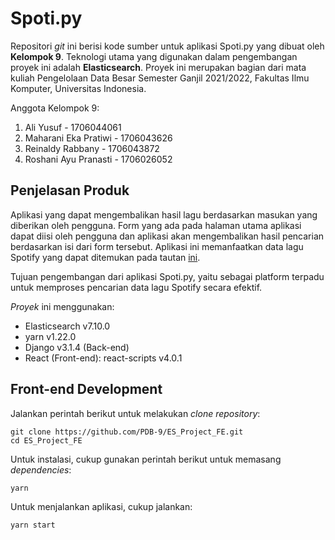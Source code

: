 # Spoti.py

Repositori _git_ ini berisi kode sumber untuk aplikasi Spoti.py yang dibuat oleh **Kelompok 9**. Teknologi utama yang digunakan dalam pengembangan proyek ini adalah **Elasticsearch**. Proyek ini merupakan bagian dari mata kuliah Pengelolaan Data Besar Semester Ganjil 2021/2022, Fakultas Ilmu Komputer, Universitas Indonesia.

Anggota Kelompok 9:

1. Ali Yusuf - 1706044061
2. Maharani Eka Pratiwi - 1706043626
3. Reinaldy Rabbany - 1706043872
4. Roshani Ayu Pranasti - 1706026052

## Penjelasan Produk

Aplikasi yang dapat mengembalikan hasil lagu berdasarkan masukan yang diberikan oleh pengguna. Form yang ada pada halaman utama aplikasi dapat diisi oleh pengguna dan aplikasi akan mengembalikan hasil pencarian berdasarkan isi dari form tersebut. Aplikasi ini memanfaatkan data lagu Spotify yang dapat ditemukan pada tautan [ini](https://www.kaggle.com/yamaerenay/spotify-dataset-19212020-160k-tracks).

Tujuan pengembangan dari aplikasi Spoti.py, yaitu sebagai platform terpadu untuk memproses pencarian data lagu Spotify secara efektif.

_Proyek_ ini menggunakan:

- Elasticsearch v7.10.0
- yarn v1.22.0
- Django v3.1.4 (Back-end)
- React (Front-end): react-scripts v4.0.1

## Front-end Development

Jalankan perintah berikut untuk melakukan _clone repository_:

    git clone https://github.com/PDB-9/ES_Project_FE.git
    cd ES_Project_FE

Untuk instalasi, cukup gunakan perintah berikut untuk memasang _dependencies_:

    yarn

Untuk menjalankan aplikasi, cukup jalankan:

    yarn start
